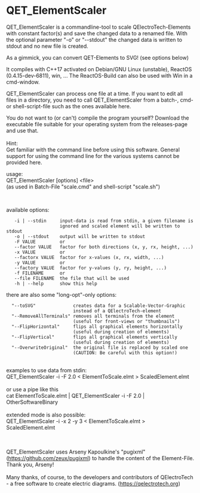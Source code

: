 # QET_ElementScaler

QET_ElementScaler is a commandline-tool to scale QElectroTech-Elements with constant factor(s) and save the changed data to a renamed file.
With the optional parameter &quot;-o&quot; or &quot;--stdout&quot; the changed data is written to stdout and no new file is created.

As a gimmick, you can convert QET-Elements to SVG! (see options below)<br>

It compiles with C++17 activated on Debian/GNU Linux (unstable), ReactOS (0.4.15-dev-6811), win, ...
The ReactOS-Build can also be used with Win in a cmd-window.<br>

QET_ElementScaler can process one file at a time.
If you want to edit all files in a directory, you need to call QET_ElementScaler from a batch-, cmd- or shell-script-file such as the ones available here.<br>

You do not want to (or can't) compile the program yourself? Download the executable file suitable for your operating system from the releases-page and use that.<br><br>
Hint: <br>
Get familiar with the command line before using this software.
General support for using the command line for the various systems cannot be provided here.



usage:<br>
QET_ElementScaler [options] &lt;file&gt; <br>
(as used in Batch-File &quot;scale.cmd&quot; and shell-script &quot;scale.sh&quot;) <br>

<br>

  available options:
```
   -i | --stdin     input-data is read from stdin, a given filename is
                    ignored and scaled element will be written to stdout
   -o | --stdout    output will be written to stdout
   -F VALUE         or
   --factor VALUE   factor for both directions (x, y, rx, height, ...)
   -x VALUE         or
   --factorx VALUE  factor for x-values (x, rx, width, ...)
   -y VALUE         or
   --factory VALUE  factor for y-values (y, ry, height, ...)
   -f FILENAME      or
   --file FILENAME  the file that will be used 
   -h | --help      show this help 
```

  there are also some "long-opt"-only options: 
```
  "--toSVG"              creates data for a Scalable-Vector-Graphic
                         instead of a QElectroTech-element
  "--RemoveAllTerminals" removes all terminals from the element
                         (useful for front-views or "thumbnails")
  "--FlipHorizontal"     flips all graphical elements horizontally
                         (useful during creation of elements) 
  "--FlipVertical"       flips all graphical elements vertically
                         (useful during creation of elements) 
  "--OverwriteOriginal"  the original file is replaced by scaled one 
                         (CAUTION: Be careful with this option!) 
```


 <br>
examples to use data from stdin: <br>
QET_ElementScaler -i -F 2.0  &lt;  ElementToScale.elmt  &gt;  ScaledElement.elmt <br>
 <br>
or use a pipe like this <br>
cat  ElementToScale.elmt  |  QET_ElementScaler -i -F 2.0  |  OtherSoftwareBinary <br>
 <br>
extended mode is also possible:<br>
QET_ElementScaler -i -x 2 -y 3  &lt;  ElementToScale.elmt  &gt;  ScaledElement.elmt <br>
 <br>
 <br>

QET_ElementScaler uses Arseny Kapoulkine's &quot;pugixml&quot; (https://github.com/zeux/pugixml)
to handle the content of the Element-File. Thank you, Arseny! <br>
 <br>
Many thanks, of course, to the developers and contributors of QElectroTech - a free software to create electric diagrams. (https://qelectrotech.org) <br>
